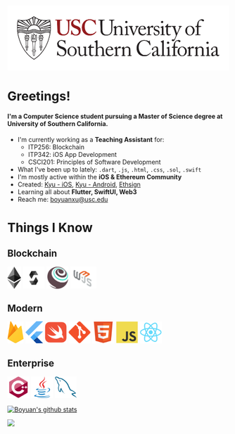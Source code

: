 ![USC](usc1.png)

# Greetings!
#### I'm a Computer Science student pursuing a Master of Science degree at University of Southern California.

- I'm currently working as a **Teaching Assistant** for:
  * ITP256: Blockchain
  * ITP342: iOS App Development
  * CSCI201: Principles of Software Development
- What I've been up to lately: `.dart`, `.js`, `.html`, `.css`, `.sol`, `.swift`
- I'm mostly active within the **iOS & Ethereum Community**
- Created: [Kyu - iOS](https://apps.apple.com/us/app/id1520824364), [Kyu - Android](https://play.google.com/store/apps/details?id=hcp.boyuanx.ohelper), [Ethsign](https://github.com/boyuanx/Ethsign)
- Learning all about **Flutter, SwiftUI, Web3**
- Reach me: boyuanxu@usc.edu

# Things I Know
## Blockchain
<img src="https://github.com/boyuanx/boyuanx/blob/master/Ethereum.png" height="50"> <img src="https://raw.githubusercontent.com/boyuanx/boyuanx/c46636153e74bdcd723d3673c615ddcf673caa8a/Solidity.svg" height="50"> <img src="https://raw.githubusercontent.com/boyuanx/boyuanx/c46636153e74bdcd723d3673c615ddcf673caa8a/truffle-logomark.svg" height="50"> <img src="https://github.com/boyuanx/boyuanx/blob/master/web3js.png" height="50">
## Modern
<img src="Firebase_Logo_Logomark.png" height="50"> <img src="flutter.svg" height="50"> <img src="swift-original.svg" height="50"> <img src="git-original.svg" height="50"> <img src="html5-original.svg" height="50"> <img src="javascript-original.svg" height="50"> <img src="react-original.svg" height="50">
## Enterprise
<img src="cplusplus-original.svg" height="50"> <img src="java-original.svg" height="50"> <img src="mysql-original.svg" height="50">



[![Boyuan's github stats](https://github-readme-stats.vercel.app/api?username=boyuanx)](https://github.com/anuraghazra/github-readme-stats)

![](https://komarev.com/ghpvc/?username=boyuanx)

